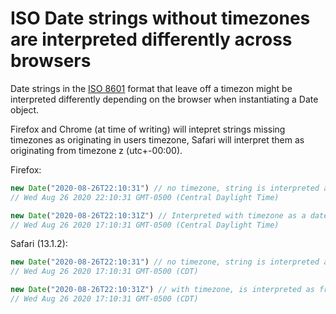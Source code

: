 # ISO Date strings without timezones are interpreted differently across browsers

Date strings in the [ISO 8601](https://en.wikipedia.org/wiki/ISO_8601) format that leave off a timezon might be interpreted differently depending on the browser when instantiating a Date object.

Firefox and Chrome (at time of writing) will intepret strings missing timezones as originating in users timezone, Safari will interpret them as originating from timezone z (utc+-00:00). 

Firefox:
```js
new Date("2020-08-26T22:10:31") // no timezone, string is interpreted as from users locale 
// Wed Aug 26 2020 22:10:31 GMT-0500 (Central Daylight Time)

new Date("2020-08-26T22:10:31Z") // Interpreted with timezone as a date string from Z (utc+-00:00)
// Wed Aug 26 2020 17:10:31 GMT-0500 (Central Daylight Time)
```

Safari (13.1.2):
```js
new Date("2020-08-26T22:10:31") // no timezone, string is interpreted as from timezone Z (utc+-00:00)
// Wed Aug 26 2020 17:10:31 GMT-0500 (CDT)

new Date("2020-08-26T22:10:31Z") // with timezone, is interpreted as from timezone Z (utc+-00:00)
// Wed Aug 26 2020 17:10:31 GMT-0500 (CDT)
```